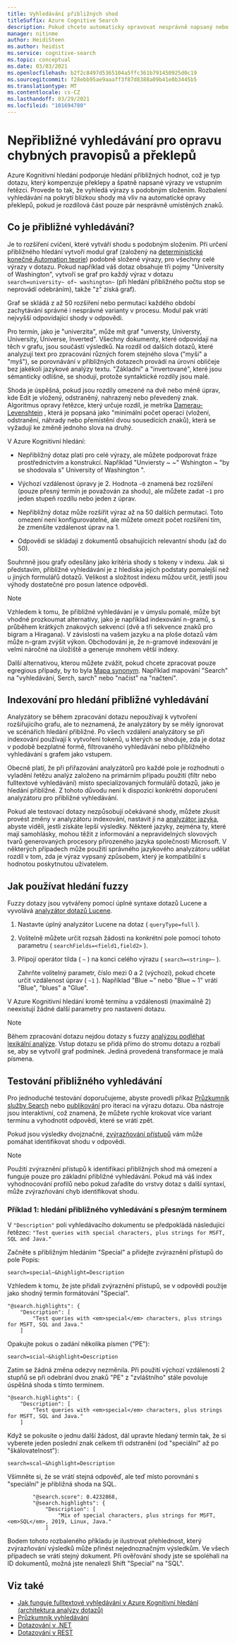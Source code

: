 ```yaml
---
title: Vyhledávání přibližných shod
titleSuffix: Azure Cognitive Search
description: Pokud chcete automaticky opravovat nesprávně napsaný nebo překlepy, implementujte vyhledávací prostředí "měli jste na mysli".
manager: nitinme
author: HeidiSteen
ms.author: heidist
ms.service: cognitive-search
ms.topic: conceptual
ms.date: 03/03/2021
ms.openlocfilehash: b2f2c8497d5365104a5ffc361b791450925d0c19
ms.sourcegitcommit: f28ebb95ae9aaaff3f87d8388a09b41e0b3445b5
ms.translationtype: MT
ms.contentlocale: cs-CZ
ms.lasthandoff: 03/29/2021
ms.locfileid: "101694780"
---
```

# <a name="fuzzy-search-to-correct-misspellings-and-typos"></a>Nepřibližné vyhledávání pro opravu chybných pravopisů a překlepů

Azure Kognitivní hledání podporuje hledání přibližných hodnot, což je typ dotazu, který kompenzuje překlepy a špatně napsané výrazy ve vstupním řetězci. Provede to tak, že vyhledá výrazy s podobným složením. Rozbalení vyhledávání na pokrytí blízkou shody má vliv na automatické opravy překlepů, pokud je rozdílová část pouze pár nesprávně umístěných znaků. 

## <a name="what-is-fuzzy-search"></a>Co je přibližné vyhledávání?

Je to rozšíření cvičení, které vytváří shodu s podobným složením. Při určení přibližného hledání vytvoří modul graf (založený na [deterministické konečné Automation teorie](https://en.wikipedia.org/wiki/Deterministic_finite_automaton)) podobně složené výrazy, pro všechny celé výrazy v dotazu. Pokud například váš dotaz obsahuje tři pojmy "University of Washington", vytvoří se graf pro každý výraz v dotazu `search=university~ of~ washington~` (při hledání přibližného počtu stop se neprovádí odebráním), takže "z" získá graf).

Graf se skládá z až 50 rozšíření nebo permutací každého období zachytávání správné i nesprávné varianty v procesu. Modul pak vrátí nejvyšší odpovídající shody v odpovědi. 

Pro termín, jako je "univerzita", může mít graf "unversty, Universty, University, Universe, Inverted". Všechny dokumenty, které odpovídají na těch v grafu, jsou součástí výsledků. Na rozdíl od dalších dotazů, které analyzují text pro zpracování různých forem stejného slova ("myši" a "myš"), se porovnávání v přibližných dotazech provádí na úrovni obličeje bez jakékoli jazykové analýzy textu. "Základní" a "invertované", které jsou sémanticky odlišné, se shodují, protože syntaktické rozdíly jsou malé.

Shoda je úspěšná, pokud jsou rozdíly omezené na dvě nebo méně úprav, kde Edit je vložený, odstraněný, nahrazený nebo převedený znak. Algoritmus opravy řetězce, který určuje rozdíl, je metrika [Damerau-Levenshtein](https://en.wikipedia.org/wiki/Damerau%E2%80%93Levenshtein_distance) , která je popsaná jako "minimální počet operací (vložení, odstranění, náhrady nebo přemístění dvou sousedících znaků), která se vyžadují ke změně jednoho slova na druhý. 

V Azure Kognitivní hledání:

+ Nepřibližný dotaz platí pro celé výrazy, ale můžete podporovat fráze prostřednictvím a konstrukcí. Například "Unviersty ~ ~" Wshington ~ "by se shodovala s" University of Washington ".

+ Výchozí vzdálenost úpravy je 2. Hodnota `~0` znamená bez rozšíření (pouze přesný termín je považován za shodu), ale můžete zadat `~1` pro jeden stupeň rozdílu nebo jeden z úprav. 

+ Nepřibližný dotaz může rozšířit výraz až na 50 dalších permutací. Toto omezení není konfigurovatelné, ale můžete omezit počet rozšíření tím, že zmenšíte vzdálenost úprav na 1.

+ Odpovědi se skládají z dokumentů obsahujících relevantní shodu (až do 50).

Souhrnně jsou grafy odesílány jako kritéria shody s tokeny v indexu. Jak si představím, přibližné vyhledávání je z hlediska jejich podstaty pomalejší než u jiných formulářů dotazů. Velikost a složitost indexu můžou určit, jestli jsou výhody dostatečné pro posun latence odpovědi.

> [!NOTE]
> Vzhledem k tomu, že přibližné vyhledávání je v úmyslu pomalé, může být vhodné prozkoumat alternativy, jako je například indexování n-gramů, s průběhem krátkých znakových sekvencí (dvě a tři sekvence znaků pro bigram a Hiragana). V závislosti na vašem jazyku a na ploše dotazů vám může n-gram zvýšit výkon. Obchodování je, že n-gramové indexování je velmi náročné na úložiště a generuje mnohem větší indexy.
>
> Další alternativou, kterou můžete zvážit, pokud chcete zpracovat pouze egregious případy, by to byla [Mapa synonym](search-synonyms.md). Například mapování "Search" na "vyhledávání, Serch, sarch" nebo "načíst" na "načtení".

## <a name="indexing-for-fuzzy-search"></a>Indexování pro hledání přibližné vyhledávání

Analyzátory se během zpracování dotazu nepoužívají k vytvoření rozšiřujícího grafu, ale to neznamená, že analyzátory by se měly ignorovat ve scénářích hledání přibližné. Po všech vzdálení analyzátory se při indexování používají k vytvoření tokenů, u kterých se shoduje, zda je dotaz v podobě bezplatné formě, filtrovaného vyhledávání nebo přibližného vyhledávání s grafem jako vstupem. 

Obecně platí, že při přiřazování analyzátorů pro každé pole je rozhodnutí o vyladění řetězu analýz založeno na primárním případu použití (filtr nebo fulltextové vyhledávání) místo specializovaných formulářů dotazů, jako je hledání přibližné. Z tohoto důvodu není k dispozici konkrétní doporučení analyzátoru pro přibližné vyhledávání. 

Pokud ale testovací dotazy nezpůsobují očekávané shody, můžete zkusit provést změny v analyzátoru indexování, nastavit ji na [analyzátor jazyka](index-add-language-analyzers.md), abyste viděli, jestli získáte lepší výsledky. Některé jazyky, zejména ty, které mají samohlásky, mohou těžit z informování a nepravidelných slovových tvarů generovaných procesory přirozeného jazyka společnosti Microsoft. V některých případech může použití správného jazykového analyzátoru udělat rozdíl v tom, zda je výraz vypsaný způsobem, který je kompatibilní s hodnotou poskytnutou uživatelem.

## <a name="how-to-use-fuzzy-search"></a>Jak používat hledání fuzzy

Fuzzy dotazy jsou vytvářeny pomocí úplné syntaxe dotazů Lucene a vyvolává [analyzátor dotazů Lucene](https://lucene.apache.org/core/6_6_1/queryparser/org/apache/lucene/queryparser/classic/package-summary.html).

1. Nastavte úplný analyzátor Lucene na dotaz ( `queryType=full` ).

1. Volitelně můžete určit rozsah žádosti na konkrétní pole pomocí tohoto parametru ( `searchFields=<field1,field2>` ). 

1. Připojí operátor tilda ( `~` ) na konci celého výrazu ( `search=<string>~` ).

   Zahrňte volitelný parametr, číslo mezi 0 a 2 (výchozí), pokud chcete určit vzdálenost úprav ( `~1` ). Například "Blue ~" nebo "Blue ~ 1" vrátí "Blue", "blues" a "Glue".

V Azure Kognitivní hledání kromě termínu a vzdálenosti (maximálně 2) neexistují žádné další parametry pro nastavení dotazu.

> [!NOTE]
> Během zpracování dotazu nejdou dotazy s fuzzy [analýzou podléhat lexikální analýze](search-lucene-query-architecture.md#stage-2-lexical-analysis). Vstup dotazu se přidá přímo do stromu dotazu a rozbalí se, aby se vytvořil graf podmínek. Jediná provedená transformace je malá písmena.

## <a name="testing-fuzzy-search"></a>Testování přibližného vyhledávání

Pro jednoduché testování doporučujeme, abyste provedli příkaz [Průzkumník služby Search](search-explorer.md) nebo [publikování](search-get-started-rest.md) pro iteraci na výrazu dotazu. Oba nástroje jsou interaktivní, což znamená, že můžete rychle krokovat více variant termínu a vyhodnotit odpovědi, které se vrátí zpět.

Pokud jsou výsledky dvojznačné, [zvýrazňování přístupů](search-pagination-page-layout.md#hit-highlighting) vám může pomáhat identifikovat shodu v odpovědi. 

> [!Note]
> Použití zvýraznění přístupů k identifikaci přibližných shod má omezení a funguje pouze pro základní přibližné vyhledávání. Pokud má váš index vyhodnocování profilů nebo pokud zařadíte do vrstvy dotaz s další syntaxí, může zvýrazňování chyb identifikovat shodu. 

### <a name="example-1-fuzzy-search-with-the-exact-term"></a>Příklad 1: hledání přibližného vyhledávání s přesným termínem

V `"Description"` poli vyhledávacího dokumentu se předpokládá následující řetězec: `"Test queries with special characters, plus strings for MSFT, SQL and Java."`

Začněte s přibližným hledáním "Special" a přidejte zvýraznění přístupů do pole Popis:

```console
search=special~&highlight=Description
```

Vzhledem k tomu, že jste přidali zvýraznění přístupů, se v odpovědi použije jako shodný termín formátování "Special".

```output
"@search.highlights": {
    "Description": [
        "Test queries with <em>special</em> characters, plus strings for MSFT, SQL and Java."
    ]
```

Opakujte pokus o zadání několika písmen ("PE"):

```console
search=scial~&highlight=Description
```

Zatím se žádná změna odezvy nezměnila. Při použití výchozí vzdálenosti 2 stupňů se při odebrání dvou znaků "PE" z "zvláštního" stále povoluje úspěšná shoda s tímto termínem.

```output
"@search.highlights": {
    "Description": [
        "Test queries with <em>special</em> characters, plus strings for MSFT, SQL and Java."
    ]
```

Když se pokusíte o jednu další žádost, dál upravte hledaný termín tak, že si vyberete jeden poslední znak celkem tři odstranění (od "speciální" až po "škálovatelnost"):

```console
search=scal~&highlight=Description
```

Všimněte si, že se vrátí stejná odpověď, ale teď místo porovnání s "speciální" je přibližná shoda na SQL.

```output
        "@search.score": 0.4232868,
        "@search.highlights": {
            "Description": [
                "Mix of special characters, plus strings for MSFT, <em>SQL</em>, 2019, Linux, Java."
            ]
```

Bodem tohoto rozbaleného příkladu je ilustrovat přehlednost, který zvýrazňování výsledků může přinést nejednoznačným výsledkům. Ve všech případech se vrátí stejný dokument. Při ověřování shody jste se spoléhali na ID dokumentů, možná jste nenalezli Shift "Special" na "SQL".

## <a name="see-also"></a>Viz také

+ [Jak funguje fulltextové vyhledávání v Azure Kognitivní hledání (architektura analýzy dotazů)](search-lucene-query-architecture.md)
+ [Průzkumník vyhledávání](search-explorer.md)
+ [Dotazování v .NET](./search-get-started-dotnet.md)
+ [Dotazování v REST](./search-get-started-powershell.md)